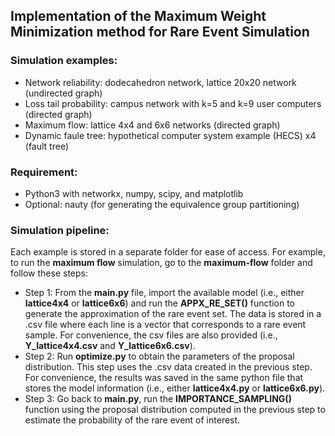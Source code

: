 ## Implementation of the Maximum Weight Minimization method for Rare Event Simulation


### Simulation examples:
- Network reliability: dodecahedron network, lattice 20x20 network (undirected graph)
- Loss tail probability: campus network with k=5 and k=9 user computers (directed graph)
- Maximum flow: lattice 4x4 and 6x6 networks (directed graph)
- Dynamic faule tree: hypothetical computer system example (HECS) x4 (fault tree)


### Requirement:
- Python3 with networkx, numpy, scipy, and matplotlib 
- Optional: nauty (for generating the equivalence group partitioning)


### Simulation pipeline:

Each example is stored in a separate folder for ease of access. For example, to run the **maximum flow** simulation, go to the **maximum-flow** folder and follow these steps:

- Step 1: From the **main.py** file, import the available model (i.e., either **lattice4x4** or **lattice6x6**) and run the **APPX_RE_SET()** function to generate the approximation of the rare event set. The data is stored in a .csv file where each line is a vector that corresponds to a rare event sample. For convenience, the csv files are also provided (i.e., **Y_lattice4x4.csv** and **Y_lattice6x6.csv**).
- Step 2: Run **optimize.py** to obtain the parameters of the proposal distribution. This step uses the .csv data created in the previous step. For convenience, the results was saved in the same python file that stores the model information (i.e., either **lattice4x4.py** or **lattice6x6.py**).
- Step 3: Go back to **main.py**, run the **IMPORTANCE_SAMPLING()** function using the proposal distribution computed in the previous step to estimate the probability of the rare event of interest.

